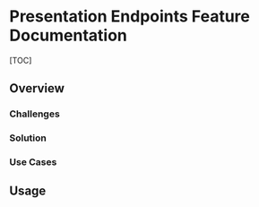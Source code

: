 # Presentation Endpoints Feature Documentation

[TOC]

## Overview

### Challenges

### Solution

### Use Cases

## Usage